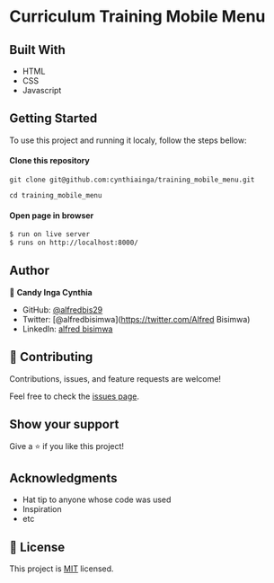 # Curriculum Training Mobile Menu

>

## Built With

- HTML
- CSS
- Javascript
## Getting Started

To use this project and running it localy, follow the steps bellow:
#### Clone this repository

`git clone git@github.com:cynthiainga/training_mobile_menu.git`

`cd training_mobile_menu`

#### Open page in browser
```bash
$ run on live server
$ runs on http://localhost:8000/
```

## Author

👤 **Candy Inga Cynthia**

- GitHub: [@alfredbis29](https://github.com/Alfredbis29)
- Twitter: [@alfredbisimwa](https://twitter.com/Alfred Bisimwa)
- LinkedIn: [alfred bisimwa](https://www.linkedin.com/in/Alfredbisimwa/)

## 🤝 Contributing

Contributions, issues, and feature requests are welcome!

Feel free to check the [issues page]().

## Show your support

Give a ⭐️ if you like this project!

## Acknowledgments

- Hat tip to anyone whose code was used
- Inspiration
- etc

## 📝 License

This project is [MIT](./MIT.md) licensed.
